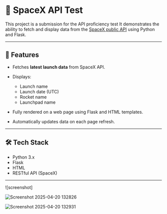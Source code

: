 
# 🚀 SpaceX API Test 

This project is a submission for the API proficiency test  It demonstrates the ability to fetch and display data from the [SpaceX public API](https://api.spacexdata.com/v4/launches) using Python and Flask.

---

## 📌 Features

- Fetches **latest launch data** from SpaceX API.
- Displays:
  - Launch name
  - Launch date (UTC)
  - Rocket name
  - Launchpad name
  
- Fully rendered on a web page using Flask and HTML templates.
- Automatically updates data on each page refresh.

---

## 🛠️ Tech Stack

- Python 3.x
- Flask
- HTML
- RESTful API (SpaceX)

---
![screenshot]


![Screenshot 2025-04-20 132826](https://github.com/user-attachments/assets/fdf6bd0f-1c38-4819-a194-1cec0965e397)


![Screenshot 2025-04-20 132931](https://github.com/user-attachments/assets/2cba1eef-bd38-4f38-8810-99d0a42e7bb9)
